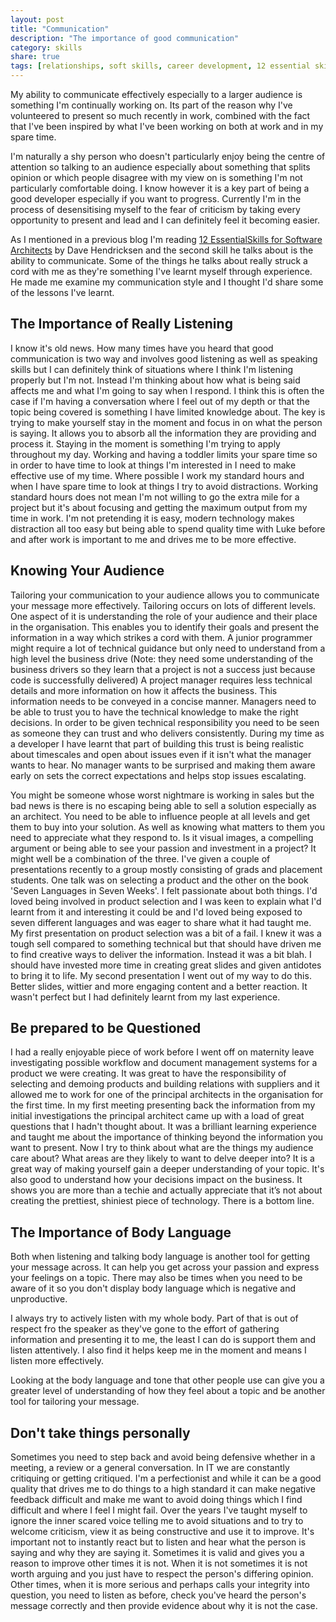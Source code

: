 ```yaml
---
layout: post
title: "Communication"
description: "The importance of good communication"
category: skills
share: true
tags: [relationships, soft skills, career development, 12 essential skills]
---
```


My ability to communicate effectively especially to a larger audience is something I'm continually working on. Its part of the reason why I've volunteered to present so much recently in work, combined with the fact that I've been inspired by what I've been working on both at work and in my spare time.
 
I'm naturally a shy person who doesn't particularly enjoy being the centre of attention so talking to an audience especially about something that splits opinion or which people disagree with my view on is something I'm not particularly comfortable doing. I know however it is a key part of being a good developer especially if you want to progress. Currently I'm in the process of desensitising myself to the fear of criticism by taking every opportunity to present and lead and I can definitely feel it becoming easier. 

As I mentioned in a previous blog I'm reading <a href="http://www.amazon.co.uk/12-Essential-Skills-Software-Architects/dp/0321717295" target="_blank">12 EssentialSkills for Software Architects</a> by Dave Hendricksen and the second skill he talks about is the ability to communicate. Some of the things he talks about really struck a cord with me as they're something I've learnt myself through experience. He made me examine my communication style and I thought I'd share some of the lessons I've learnt.

## The Importance of Really Listening

I know it's old news. How many times have you heard that good communication is two way and involves good listening as well as speaking skills but I can definitely think of situations where I think I'm listening properly but I'm not. Instead I'm thinking about how what is being said affects me and what I'm going to say when I respond. I think this is often the case if I'm having a conversation where I feel out of my depth or that the topic being covered is something I have limited knowledge about. The key is trying to make yourself stay in the moment and focus in on what the person is saying. It allows you to absorb all the information they are providing and process it. Staying in the moment is something I'm trying to apply throughout my day. Working and having a toddler limits your spare time so in order to have time to look at things I'm interested in I need to make effective use of my time. Where possible I work my standard hours and when I have spare time to look at things I try to avoid distractions. Working standard hours does not mean I'm not willing to go the extra mile for a project but it's about focusing and getting the maximum output from my time in work. I'm not pretending it is easy, modern technology makes distraction all too easy but being able to spend quality time with Luke before and after work is important to me and drives me to be more effective.

## Knowing Your Audience

Tailoring your communication to your audience allows you to communicate your message more effectively. Tailoring occurs on lots of different levels. One aspect of it is understanding the role of your audience and their place in the organisation. This enables you to identify their goals and present the information in a way which strikes a cord with them. A junior programmer might require a lot of technical guidance but only need to understand from a high level the business drive (Note: they need some understanding of the business drivers so they learn that a project is not a success just because code is successfully delivered) A project manager requires less technical details and more information on how it affects the business. This information needs to be conveyed in a concise manner. Managers need to be able to trust you to have the technical knowledge to make the right decisions. In order to be given technical responsibility you need to be seen as someone they can trust and who delivers consistently. During my time as a developer I have learnt that part of building this trust is being realistic about timescales and open about issues even if it isn't what the manager wants to hear. No manager wants to be surprised and making them aware early on sets the correct expectations and helps stop issues escalating. 

You might be someone whose worst nightmare is working in sales but the bad news is there is no escaping being able to sell a solution especially as an architect. You need to be able to influence people at all levels and get them to buy into your solution. As well as knowing what matters to them you need to appreciate what they respond to. Is it visual images, a compelling argument or being able to see your passion and investment in a project? It might well be a combination of the three. I've given a couple of presentations recently to a group mostly consisting of grads and placement students. One talk was on selecting a product and the other on the book 'Seven Languages in Seven Weeks'. I felt passionate about both things. I'd loved being involved in product selection and I was keen to explain what I'd learnt from it and interesting it could be and I'd loved being exposed to seven different languages and was eager to share what it had taught me. My first presentation on product selection was a bit of a fail. I knew it was a tough sell compared to something technical but that should have driven me to find creative ways to deliver the information. Instead it was a bit blah. I should have invested more time in creating great slides and given antidotes to bring it to life. My second presentation I went out of my way to do this. Better slides, wittier and more engaging content and a better reaction. It wasn't perfect but I had definitely learnt from my last experience.  

## Be prepared to be Questioned

I had a really enjoyable piece of work before I went off on maternity leave investigating possible workflow and document management systems for a product we were creating. It was great to have the responsibility of selecting and demoing products and building relations with suppliers and it allowed me to work for one of the principal architects in the organisation for the first time. In my first meeting presenting back the information from my initial investigations the principal architect came up with a load of great questions that I hadn't thought about. It was a brilliant learning experience and taught me about the importance of thinking beyond the information you want to present. Now I try to think about what are the things my audience care about? What areas are they likely to want to delve deeper into? It is a great way of making yourself gain a deeper understanding of your topic. It's also good to understand how your decisions impact on the business. It shows you are more than a techie and actually appreciate that it’s not about creating the prettiest, shiniest piece of technology. There is a bottom line.

## The Importance of Body Language

Both when listening and talking body language is another tool for getting your message across. It can help you get across your passion and express your feelings on a topic. There may also be times when you need to be aware of it so you don't display body language which is negative and unproductive. 

I always try to actively listen with my whole body. Part of that is out of respect fro the speaker as they've gone to the effort of gathering information and presenting it to me, the least I can do is support them and listen attentively. I also find it helps keep me in the moment and means I listen more effectively. 

Looking at the body language and tone that other people use can give you a greater level of understanding of how they feel about a topic and be another tool for tailoring your message.

## Don't take things personally

Sometimes you need to step back and avoid being defensive whether in a meeting, a review or a general conversation. In IT we are constantly critiquing or getting critiqued. I'm a perfectionist and while it can be a good quality that drives me to do things to a high standard it can make negative feedback difficult and make me want to avoid doing things which I find difficult and where I feel I might fail. Over the years I've taught myself to ignore the inner scared voice telling me to avoid situations and to try to welcome criticism, view it as being constructive and use it to improve. It's important not to instantly react but to listen and hear what the person is saying and why they are saying it. Sometimes it is valid and gives you a reason to improve other times it is not. When it is not sometimes it is not worth arguing and you just have to respect the person's differing opinion. Other times, when it is more serious and perhaps calls your integrity into question, you need to listen as before, check you've heard the person's message correctly and then provide evidence about why it is not the case.

